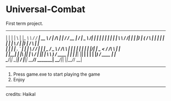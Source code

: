 # Universal-Combat
First term project.

 _    _ _   _ _______      ________ _____   _____         _         _____ ____  __  __ ____       _______ 
| |  | | \ | |_   _\ \    / /  ____|  __ \ / ____|  /\   | |       / ____/ __ \|  \/  |  _ \   /\|__   __|
| |  | |  \| | | |  \ \  / /| |__  | |__) | (___   /  \  | |      | |   | |  | | \  / | |_) | /  \  | |   
| |  | | . ` | | |   \ \/ / |  __| |  _  / \___ \ / /\ \ | |      | |   | |  | | |\/| |  _ < / /\ \ | |   
| |__| | |\  |_| |_   \  /  | |____| | \ \ ____) / ____ \| |____  | |___| |__| | |  | | |_) / ____ \| |   
 \____/|_| \_|_____|   \/   |______|_|  \_\_____/_/    \_\______|  \_____\____/|_|  |_|____/_/    \_\_|   
                                                                                                          

-----------------------------------------------

1. Press game.exe to start playing the game
2. Enjoy

-----------------------------------------------

credits: Haikal
